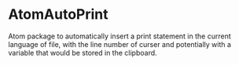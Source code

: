 # AtomAutoPrint
Atom package to automatically insert a print statement in the current language of file, with the line number of curser and potentially with a variable that would be stored in the clipboard.
